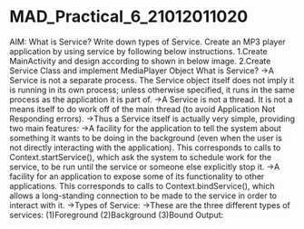 # MAD_Practical_6_21012011020
AIM: What is Service? Write down types of Service. Create an MP3 player application by using service by following below instructions.
1.Create MainActivity and design according to shown in below image. 
2.Create Service Class and implement MediaPlayer Object
What is Service?
->A Service is not a separate process. The Service object itself does not imply it is running in its own process; unless otherwise specified, it runs in the same process as the application it is part of.
->A Service is not a thread. It is not a means itself to do work off of the main thread (to avoid Application Not Responding errors).
->Thus a Service itself is actually very simple, providing two main features:
->A facility for the application to tell the system about something it wants to be doing in the background (even when the user is not directly interacting with the application). This corresponds to calls to Context.startService(), which ask the system to schedule work for the service, to be run until the service or someone else explicitly stop it.
->A facility for an application to expose some of its functionality to other applications. This corresponds to calls to Context.bindService(), which allows a long-standing connection to be made to the service in order to interact with it.
->Types of Service:
->These are the three different types of services:
  (1)Foreground
  (2)Background
  (3)Bound
  Output:
  
